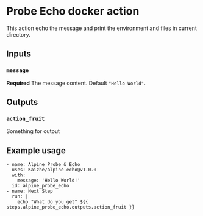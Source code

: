# Probe Echo docker action

This action echo the message and print the environment and files in current directory.

## Inputs

### `message`

**Required** The message content. Default `"Hello World"`.

## Outputs

### `action_fruit`

Something for output

## Example usage
```
- name: Alpine Probe & Echo
  uses: Kaizhe/alpine-echo@v1.0.0
  with:
    message: 'Hello World!'
  id: alpine_probe_echo
- name: Next Step
  run: |
    echo "What do you get" ${{ steps.alpine_probe_echo.outputs.action_fruit }}
```
